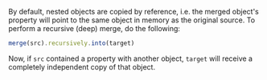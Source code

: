 By default, nested objects are copied by reference, i.e. the merged object's property will point to the same object in memory as the original source. To perform a recursive (deep) merge, do the following:

```js
merge(src).recursively.into(target)
```

Now, if `src` contained a property with another object, `target` will receive a completely independent copy of that object.
